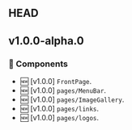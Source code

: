 ## HEAD

## v1.0.0-alpha.0

### 💅 Components

- 🆕 [v1.0.0] `FrontPage`.
- 🆕 [v1.0.0] `pages/MenuBar`.
- 🆕 [v1.0.0] `pages/ImageGallery`.
- 🆕 [v1.0.0] `pages/links`.
- 🆕 [v1.0.0] `pages/logos`.
